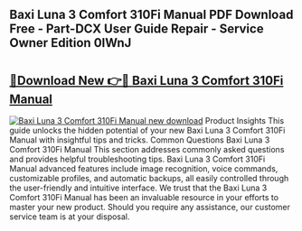 ## Baxi Luna 3 Comfort 310Fi Manual PDF Download Free - Part-DCX User Guide Repair - Service Owner Edition 0IWnJ

# <h2><a href="http://bc73450.oget.top/?id=Baxi+Luna+3+Comfort+310Fi+Manual">🔗Download New 👉🔴 Baxi Luna 3 Comfort 310Fi Manual</a></h2>

[![Baxi Luna 3 Comfort 310Fi Manual new download](https://i.imgur.com/5g1atiW.png)](http://bc73450.oget.top/?id=Baxi+Luna+3+Comfort+310Fi+Manual)
Product Insights This guide unlocks the hidden potential of your new Baxi Luna 3 Comfort 310Fi Manual with insightful tips and tricks. Common Questions Baxi Luna 3 Comfort 310Fi Manual This section addresses commonly asked questions and provides helpful troubleshooting tips. Baxi Luna 3 Comfort 310Fi Manual advanced features include image recognition, voice commands, customizable profiles, and automatic backups, all easily controlled through the user-friendly and intuitive interface. We trust that the Baxi Luna 3 Comfort 310Fi Manual has been an invaluable resource in your efforts to master your new product. Should you require any assistance, our customer service team is at your disposal.
